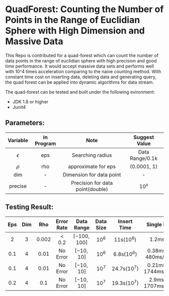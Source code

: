 # QuadForest: Counting the Number of Points in the Range of Euclidian Sphere with High Dimension and Massive Data

This Repo is contributed for a quad-forest which can count the number of data points in the range of euclidian sphere with high precision and good time performance. It would accept massive data sets and performs well with 10^4 times acceleration comparing to the naive counting method. With constant time cost on inserting data, deleting data and generating query, the quad forest can be applied into dynamic algorithms for data stream. 

The quad-forest can be tested and built under the following evironment:
* JDK 1.8 or higher
* Junit4

## Parameters:
Variable | in Program | Note | Suggest Value
:-:|:-:|:-:|:-:
$\epsilon$|eps|Searching radius| Data Range/0.1k
$\rho$|rho|approximate for eps| (0.0001, 1)
dim|-|Dimension for data point| -
precise|-|Precision for data point(double)|$10^x$

## Testing Result:
Eps| Dim| Rho|Error Rate|Data Range|Data Size|Insert Time|Single Point Query
:-:|:-:|:-:|:-:|:-:|:-:|:-:|:-:
2|3|0.002|$<0.2$|$[-100, 100]$|$10^6$|11s($10^6$)|1.2ms/Point(QT)
0.1|4|0.01|No Error|$[-10, 10]$|$10^6$|6.8s($10^6$)|0.38ms/Point(QT), 480ms/Point(Naive)
0.1|4|0.01|No Error|$[-10, 10]$|$10^7$|24.7s($10^7$)|0.21ms/Point(QT), 1744ms/Point(Naive)
0.2|4|0.1|No Error|$[-10, 10]$|$10^7$|19.3s($10^7$)|2.9ms/Point(QT), 1707ms/Point(Naive)
